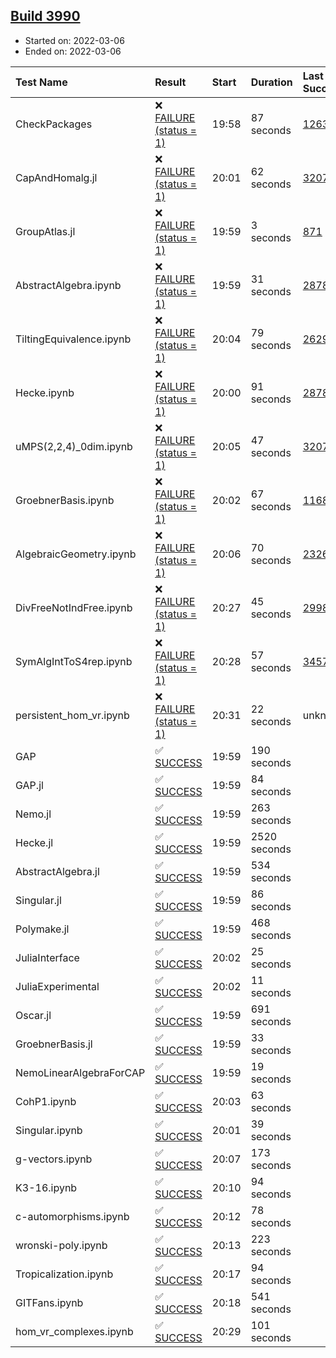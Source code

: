## [Build 3990](https://oscarci.mathematik.uni-kl.de/job/oscar-stable/3990/)

* Started on: 2022-03-06
* Ended on: 2022-03-06

| Test Name    | Result | Start | Duration | Last Success | First Failure |
|:-------------|:-------|:------|:---------|:-------------|:--------------|
| CheckPackages | ❌ [FAILURE (status = 1)](https://oscarci.mathematik.uni-kl.de/job/oscar-stable/3990/artifact/logs/build-3990/CheckPackages.log) | 19:58 | 87 seconds | [1263](https://oscarci.mathematik.uni-kl.de/job/oscar-stable/1263/) | [1264](https://oscarci.mathematik.uni-kl.de/job/oscar-stable/1264/) |
| CapAndHomalg.jl | ❌ [FAILURE (status = 1)](https://oscarci.mathematik.uni-kl.de/job/oscar-stable/3990/artifact/logs/build-3990/CapAndHomalg.jl.log) | 20:01 | 62 seconds | [3207](https://oscarci.mathematik.uni-kl.de/job/oscar-stable/3207/) | [3208](https://oscarci.mathematik.uni-kl.de/job/oscar-stable/3208/) |
| GroupAtlas.jl | ❌ [FAILURE (status = 1)](https://oscarci.mathematik.uni-kl.de/job/oscar-stable/3990/artifact/logs/build-3990/GroupAtlas.jl.log) | 19:59 | 3 seconds | [871](https://oscarci.mathematik.uni-kl.de/job/oscar-stable/871/) | [872](https://oscarci.mathematik.uni-kl.de/job/oscar-stable/872/) |
| AbstractAlgebra.ipynb | ❌ [FAILURE (status = 1)](https://oscarci.mathematik.uni-kl.de/job/oscar-stable/3990/artifact/logs/build-3990/AbstractAlgebra.ipynb.log) | 19:59 | 31 seconds | [2878](https://oscarci.mathematik.uni-kl.de/job/oscar-stable/2878/) | [2879](https://oscarci.mathematik.uni-kl.de/job/oscar-stable/2879/) |
| TiltingEquivalence.ipynb | ❌ [FAILURE (status = 1)](https://oscarci.mathematik.uni-kl.de/job/oscar-stable/3990/artifact/logs/build-3990/TiltingEquivalence.ipynb.log) | 20:04 | 79 seconds | [2629](https://oscarci.mathematik.uni-kl.de/job/oscar-stable/2629/) | [2630](https://oscarci.mathematik.uni-kl.de/job/oscar-stable/2630/) |
| Hecke.ipynb | ❌ [FAILURE (status = 1)](https://oscarci.mathematik.uni-kl.de/job/oscar-stable/3990/artifact/logs/build-3990/Hecke.ipynb.log) | 20:00 | 91 seconds | [2878](https://oscarci.mathematik.uni-kl.de/job/oscar-stable/2878/) | [2879](https://oscarci.mathematik.uni-kl.de/job/oscar-stable/2879/) |
| uMPS(2,2,4)_0dim.ipynb | ❌ [FAILURE (status = 1)](https://oscarci.mathematik.uni-kl.de/job/oscar-stable/3990/artifact/logs/build-3990/uMPS-2-2-4-_0dim.ipynb.log) | 20:05 | 47 seconds | [3207](https://oscarci.mathematik.uni-kl.de/job/oscar-stable/3207/) | [3208](https://oscarci.mathematik.uni-kl.de/job/oscar-stable/3208/) |
| GroebnerBasis.ipynb | ❌ [FAILURE (status = 1)](https://oscarci.mathematik.uni-kl.de/job/oscar-stable/3990/artifact/logs/build-3990/GroebnerBasis.ipynb.log) | 20:02 | 67 seconds | [1168](https://oscarci.mathematik.uni-kl.de/job/oscar-stable/1168/) | [1169](https://oscarci.mathematik.uni-kl.de/job/oscar-stable/1169/) |
| AlgebraicGeometry.ipynb | ❌ [FAILURE (status = 1)](https://oscarci.mathematik.uni-kl.de/job/oscar-stable/3990/artifact/logs/build-3990/AlgebraicGeometry.ipynb.log) | 20:06 | 70 seconds | [2326](https://oscarci.mathematik.uni-kl.de/job/oscar-stable/2326/) | [2327](https://oscarci.mathematik.uni-kl.de/job/oscar-stable/2327/) |
| DivFreeNotIndFree.ipynb | ❌ [FAILURE (status = 1)](https://oscarci.mathematik.uni-kl.de/job/oscar-stable/3990/artifact/logs/build-3990/DivFreeNotIndFree.ipynb.log) | 20:27 | 45 seconds | [2998](https://oscarci.mathematik.uni-kl.de/job/oscar-stable/2998/) | [2999](https://oscarci.mathematik.uni-kl.de/job/oscar-stable/2999/) |
| SymAlgIntToS4rep.ipynb | ❌ [FAILURE (status = 1)](https://oscarci.mathematik.uni-kl.de/job/oscar-stable/3990/artifact/logs/build-3990/SymAlgIntToS4rep.ipynb.log) | 20:28 | 57 seconds | [3457](https://oscarci.mathematik.uni-kl.de/job/oscar-stable/3457/) | [3458](https://oscarci.mathematik.uni-kl.de/job/oscar-stable/3458/) |
| persistent_hom_vr.ipynb | ❌ [FAILURE (status = 1)](https://oscarci.mathematik.uni-kl.de/job/oscar-stable/3990/artifact/logs/build-3990/persistent_hom_vr.ipynb.log) | 20:31 | 22 seconds | unknown | unknown |
| GAP | ✅ [SUCCESS](https://oscarci.mathematik.uni-kl.de/job/oscar-stable/3990/artifact/logs/build-3990/GAP.log) | 19:59 | 190 seconds |  |  |
| GAP.jl | ✅ [SUCCESS](https://oscarci.mathematik.uni-kl.de/job/oscar-stable/3990/artifact/logs/build-3990/GAP.jl.log) | 19:59 | 84 seconds |  |  |
| Nemo.jl | ✅ [SUCCESS](https://oscarci.mathematik.uni-kl.de/job/oscar-stable/3990/artifact/logs/build-3990/Nemo.jl.log) | 19:59 | 263 seconds |  |  |
| Hecke.jl | ✅ [SUCCESS](https://oscarci.mathematik.uni-kl.de/job/oscar-stable/3990/artifact/logs/build-3990/Hecke.jl.log) | 19:59 | 2520 seconds |  |  |
| AbstractAlgebra.jl | ✅ [SUCCESS](https://oscarci.mathematik.uni-kl.de/job/oscar-stable/3990/artifact/logs/build-3990/AbstractAlgebra.jl.log) | 19:59 | 534 seconds |  |  |
| Singular.jl | ✅ [SUCCESS](https://oscarci.mathematik.uni-kl.de/job/oscar-stable/3990/artifact/logs/build-3990/Singular.jl.log) | 19:59 | 86 seconds |  |  |
| Polymake.jl | ✅ [SUCCESS](https://oscarci.mathematik.uni-kl.de/job/oscar-stable/3990/artifact/logs/build-3990/Polymake.jl.log) | 19:59 | 468 seconds |  |  |
| JuliaInterface | ✅ [SUCCESS](https://oscarci.mathematik.uni-kl.de/job/oscar-stable/3990/artifact/logs/build-3990/JuliaInterface.log) | 20:02 | 25 seconds |  |  |
| JuliaExperimental | ✅ [SUCCESS](https://oscarci.mathematik.uni-kl.de/job/oscar-stable/3990/artifact/logs/build-3990/JuliaExperimental.log) | 20:02 | 11 seconds |  |  |
| Oscar.jl | ✅ [SUCCESS](https://oscarci.mathematik.uni-kl.de/job/oscar-stable/3990/artifact/logs/build-3990/Oscar.jl.log) | 19:59 | 691 seconds |  |  |
| GroebnerBasis.jl | ✅ [SUCCESS](https://oscarci.mathematik.uni-kl.de/job/oscar-stable/3990/artifact/logs/build-3990/GroebnerBasis.jl.log) | 19:59 | 33 seconds |  |  |
| NemoLinearAlgebraForCAP | ✅ [SUCCESS](https://oscarci.mathematik.uni-kl.de/job/oscar-stable/3990/artifact/logs/build-3990/NemoLinearAlgebraForCAP.log) | 19:59 | 19 seconds |  |  |
| CohP1.ipynb | ✅ [SUCCESS](https://oscarci.mathematik.uni-kl.de/job/oscar-stable/3990/artifact/logs/build-3990/CohP1.ipynb.log) | 20:03 | 63 seconds |  |  |
| Singular.ipynb | ✅ [SUCCESS](https://oscarci.mathematik.uni-kl.de/job/oscar-stable/3990/artifact/logs/build-3990/Singular.ipynb.log) | 20:01 | 39 seconds |  |  |
| g-vectors.ipynb | ✅ [SUCCESS](https://oscarci.mathematik.uni-kl.de/job/oscar-stable/3990/artifact/logs/build-3990/g-vectors.ipynb.log) | 20:07 | 173 seconds |  |  |
| K3-16.ipynb | ✅ [SUCCESS](https://oscarci.mathematik.uni-kl.de/job/oscar-stable/3990/artifact/logs/build-3990/K3-16.ipynb.log) | 20:10 | 94 seconds |  |  |
| c-automorphisms.ipynb | ✅ [SUCCESS](https://oscarci.mathematik.uni-kl.de/job/oscar-stable/3990/artifact/logs/build-3990/c-automorphisms.ipynb.log) | 20:12 | 78 seconds |  |  |
| wronski-poly.ipynb | ✅ [SUCCESS](https://oscarci.mathematik.uni-kl.de/job/oscar-stable/3990/artifact/logs/build-3990/wronski-poly.ipynb.log) | 20:13 | 223 seconds |  |  |
| Tropicalization.ipynb | ✅ [SUCCESS](https://oscarci.mathematik.uni-kl.de/job/oscar-stable/3990/artifact/logs/build-3990/Tropicalization.ipynb.log) | 20:17 | 94 seconds |  |  |
| GITFans.ipynb | ✅ [SUCCESS](https://oscarci.mathematik.uni-kl.de/job/oscar-stable/3990/artifact/logs/build-3990/GITFans.ipynb.log) | 20:18 | 541 seconds |  |  |
| hom_vr_complexes.ipynb | ✅ [SUCCESS](https://oscarci.mathematik.uni-kl.de/job/oscar-stable/3990/artifact/logs/build-3990/hom_vr_complexes.ipynb.log) | 20:29 | 101 seconds |  |  |
